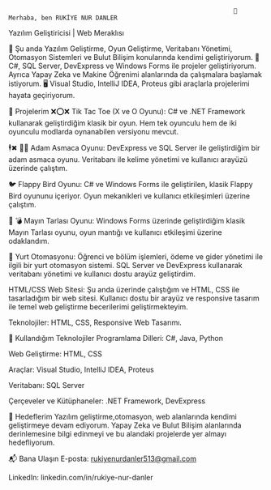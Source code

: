                                                                   👋 Merhaba, ben RUKİYE NUR DANLER

Yazılım Geliştiricisi | Web Meraklısı


🌱 Şu anda Yazılım Geliştirme, Oyun Geliştirme, Veritabanı Yönetimi, Otomasyon Sistemleri ve Bulut Bilişim konularında kendimi geliştiriyorum.
🚀 C#, SQL Server, DevExpress ve Windows Forms ile projeler geliştiriyorum. Ayrıca Yapay Zeka ve Makine Öğrenimi alanlarında da çalışmalara başlamak istiyorum.
🖥️ Visual Studio, IntelliJ IDEA, Proteus gibi araçlarla projelerimi hayata geçiriyorum.








🚀 Projelerim
❌⭕❌ Tik Tac Toe (X ve O Oyunu): C# ve .NET Framework kullanarak geliştirdiğim klasik bir oyun. Hem tek oyunculu hem de iki oyunculu modlarda oynanabilen versiyonu mevcut.

🕴️✖ 🏴‍☠️ Adam Asmaca Oyunu: DevExpress ve SQL Server ile geliştirdiğim bir adam asmaca oyunu. Veritabanı ile kelime yönetimi ve kullanıcı arayüzü üzerinde çalıştım.

🐦 Flappy Bird Oyunu: C# ve Windows Forms ile geliştirilen, klasik Flappy Bird oyununu içeriyor. Oyun mekanikleri ve kullanıcı etkileşimleri üzerine çalıştım.

🌄 💣 Mayın Tarlası Oyunu: Windows Forms üzerinde geliştirdiğim klasik Mayın Tarlası oyunu, oyun mantığı ve kullanıcı etkileşimi üzerine odaklandım.

🏫 Yurt Otomasyonu: Öğrenci ve bölüm işlemleri, ödeme ve gider yönetimi ile ilgili bir yurt otomasyon sistemi. SQL Server ve DevExpress kullanarak veritabanı yönetimi ve kullanıcı dostu arayüz geliştirdim.

HTML/CSS Web Sitesi: Şu anda üzerinde çalıştığım ve HTML, CSS ile tasarladığım bir web sitesi. Kullanıcı dostu bir arayüz ve responsive tasarım ile temel web geliştirme becerilerimi geliştirmekteyim.

Teknolojiler: HTML, CSS, Responsive Web Tasarımı.

🌟 Kullandığım Teknolojiler
Programlama Dilleri: C#, Java, Python

Web Geliştirme: HTML, CSS

Araçlar: Visual Studio, IntelliJ IDEA, Proteus

Veritabanı: SQL Server

Çerçeveler ve Kütüphaneler: .NET Framework, DevExpress

🎯 Hedeflerim
Yazılım geliştirme,otomasyon, web alanlarında kendimi geliştirmeye devam ediyorum. Yapay Zeka ve Bulut Bilişim alanlarında derinlemesine bilgi edinmeyi ve bu alandaki projelerde yer almayı hedefliyorum.

📬 Bana Ulaşın
E-posta: rukiyenurdanler513@gmail.com

LinkedIn: linkedin.com/in/rukiye-nur-danler

